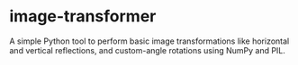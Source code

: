 # image-transformer
A simple Python tool to perform basic image transformations like horizontal and vertical reflections, and custom-angle rotations using NumPy and PIL.
